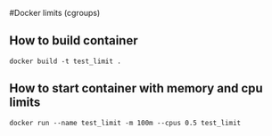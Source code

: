 #Docker limits (cgroups)

## How to build container
```
docker build -t test_limit .
```

## How to start container with memory and cpu limits
```
docker run --name test_limit -m 100m --cpus 0.5 test_limit
```
